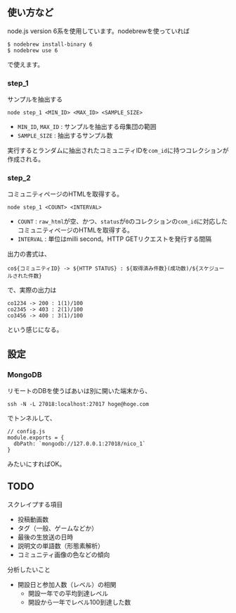 ## 使い方など

node.js version 6系を使用しています。nodebrewを使っていれば

```
$ nodebrew install-binary 6
$ nodebrew use 6
```

で使えます。

### step_1

サンプルを抽出する

```
node step_1 <MIN_ID> <MAX_ID> <SAMPLE_SIZE>
```

- `MIN_ID`, `MAX_ID` : サンプルを抽出する母集団の範囲
- `SAMPLE_SIZE` : 抽出するサンプル数

実行するとランダムに抽出されたコミュニティIDを`com_id`に持つコレクションが作成される。

### step_2

コミュニティページのHTMLを取得する。

```
node step_1 <COUNT> <INTERVAL>
```

- `COUNT` : `raw_html`が空、かつ、`status`が`0`のコレクションの`com_id`に対応したコミュニティページのHTMLを取得する。
- `INTERVAL` : 単位はmilli second。HTTP GETリクエストを発行する間隔

出力の書式は、

```
co${コミュニティID} -> ${HTTP STATUS} : ${取得済み件数}(成功数)/${スケジュールされた件数}
```

で、実際の出力は

```
co1234 -> 200 : 1(1)/100
co2345 -> 403 : 2(1)/100
co3456 -> 400 : 3(1)/100
```

という感じになる。

## 設定

### MongoDB

リモートのDBを使うばあいは別に開いた端末から、

```
ssh -N -L 27018:localhost:27017 hoge@hoge.com
```

でトンネルして、

```
// config.js
module.exports = {
  dbPath: `mongodb://127.0.0.1:27018/nico_1`
}
```

みたいにすればOK。

## TODO

スクレイプする項目

- 投稿動画数
- タグ（一般、ゲームなどか）
- 最後の生放送の日時
- 説明文の単語数（形態素解析）
- コミュニティ画像の色などの傾向

分析したいこと

- 開設日と参加人数（レベル）の相関
  - 開設一年での平均到達レベル
  - 開設から一年でレベル100到達した数

